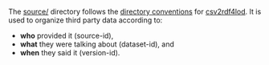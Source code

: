 The [source/](https://github.com/jimmccusker/twc-healthdata/tree/master/data/source) directory follows the [directory conventions](https://github.com/timrdf/csv2rdf4lod-automation/wiki/Directory-Conventions) for [csv2rdf4lod](https://github.com/timrdf/csv2rdf4lod-automation/wiki). It is used to organize third party data according to:

* **who** provided it (source-id), 
* **what** they were talking about (dataset-id), and 
* **when** they said it (version-id).
